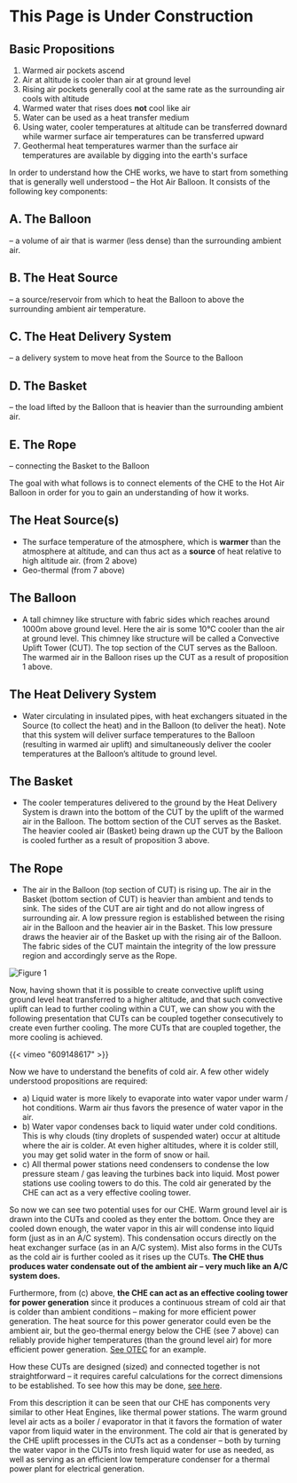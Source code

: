 # This Page is Under Construction

## Basic Propositions

1. Warmed air pockets ascend
2. Air at altitude is cooler than air at ground level
3. Rising air pockets generally cool at the same rate as the surrounding air cools with altitude
4. Warmed water that rises does **not** cool like air
5. Water can be used as a heat transfer medium
6. Using water, cooler temperatures at altitude can be transferred downard while warmer surface air temperatures can be transferred upward
7. Geothermal heat temperatures warmer than the surface air temperatures are available by digging into the earth's surface

In order to understand how the CHE works, we have to start from something that is generally well understood – the Hot Air Balloon.  It consists of the following key components:

## A. The Balloon
– a volume of air that is warmer (less dense) than the surrounding ambient air.

## B. The Heat Source
– a source/reservoir from which to heat the Balloon to above the surrounding ambient air temperature.

## C. The Heat Delivery System
– a delivery system to move heat from the Source to the Balloon

## D. The Basket
– the load lifted by the Balloon that is heavier than the surrounding ambient air.

## E. The Rope
– connecting the Basket to the Balloon

The goal with what follows is to connect elements of the CHE to the Hot Air Balloon in order for you to gain an understanding of how it works.

## The Heat Source(s)
- The surface temperature of the atmosphere, which is **warmer** than the atmosphere at altitude, and can thus act as a **source** of heat relative to high altitude air. (from 2 above)
- Geo-thermal (from 7 above)

## The Balloon
- A tall chimney like structure with fabric sides which reaches around 1000m above ground level. Here the air is some 10°C cooler than the air at ground level.  This chimney like structure will be called a Convective Uplift Tower (CUT).  The top section of the CUT serves as the Balloon.  The warmed air in the Balloon rises up the CUT as a result of proposition 1 above.

## The Heat Delivery System
- Water circulating in insulated pipes, with heat exchangers situated in the Source (to collect the heat) and in the Balloon (to deliver the heat).  Note that this system will deliver surface temperatures to the Balloon (resulting in warmed air uplift) and simultaneously deliver the cooler temperatures at the Balloon’s altitude to ground level.

## The Basket
- The cooler temperatures delivered to the ground by the Heat Delivery System is drawn into the bottom of the CUT by the uplift of the warmed air in the Balloon.  The bottom section of the CUT serves as the Basket.  The heavier cooled air (Basket) being drawn up the CUT by the Balloon is cooled further as a result of proposition 3 above.

## The Rope
- The air in the Balloon (top section of CUT) is rising up.  The air in the Basket (bottom section of CUT) is heavier than ambient and tends to sink.  The sides of the CUT are air tight and do not allow ingress of surrounding air.  A low pressure region is established between the rising air in the Balloon and the heavier air in the Basket.  This low pressure draws the heavier air of the Basket up with the rising air of the Balloon. The fabric sides of the CUT maintain the integrity of the low pressure region and accordingly serve as the Rope.

![Figure 1](/images/se-balloon-hd.jpg)

Now, having shown that it is possible to create convective uplift using ground level heat transferred to a higher altitude, and that such convective uplift can lead to further cooling within a CUT, we can show you with the following presentation that CUTs can be coupled together consecutively to create even further cooling.  The more CUTs that are coupled together, the more cooling is achieved.

{{< vimeo "609148617" >}}

Now we have to understand the benefits of cold air.  A few other widely understood propositions are required:

- a) Liquid water is more likely to evaporate into water vapor under warm / hot conditions.  Warm air thus favors the presence of water vapor in the air.  
- b) Water vapor condenses back to liquid water under cold conditions.  This is why clouds (tiny droplets of suspended water) occur at altitude where the air is colder.  At even higher altitudes, where it is colder still, you may get solid water in the form of snow or hail.
- c) All thermal power stations need condensers to condense the low pressure steam / gas leaving the turbines back into liquid.  Most power stations use cooling towers to do this.  The cold air generated by the CHE can act as a very effective cooling tower.

So now we can see two potential uses for our CHE.  Warm ground level air is drawn into the CUTs and cooled as they enter the bottom.  Once they are cooled down enough, the water vapor in this air will condense into liquid form (just as in an A/C system).  This condensation occurs directly on the heat exchanger surface (as in an A/C system).  Mist also forms in the CUTs as the cold air is further cooled as it rises up the CUTs.  **The CHE thus produces water condensate out of the ambient air – very much like an A/C system does.**

Furthermore, from (c) above, **the CHE can act as an effective cooling tower for power generation** since it produces a continuous stream of cold air that is colder than ambient conditions – making for more efficient power generation.  The heat source for this power generator could even be the ambient air, but the geo-thermal energy below the CHE (see 7 above) can reliably provide higher temperatures (than the ground level air) for more efficient power generation.  [See OTEC](https://en.wikipedia.org/wiki/Ocean_thermal_energy_conversion) for an example.

How these CUTs are designed (sized) and connected together is not straightforward – it requires careful calculations for the correct dimensions to be established.  To see how this may be done, [see here](/proposal/concept-summary).

From this description it can be seen that our CHE has components very similar to other Heat Engines, like thermal power stations.  The warm ground level air acts as a boiler / evaporator in that it favors the formation of water vapor from liquid water in the environment.  The cold air that is generated by the CHE uplift processes in the CUTs act as a condenser – both by turning the water vapor in the CUTs into fresh liquid water for use as needed, as well as serving as an efficient low temperature condenser for a thermal power plant for electrical generation.
